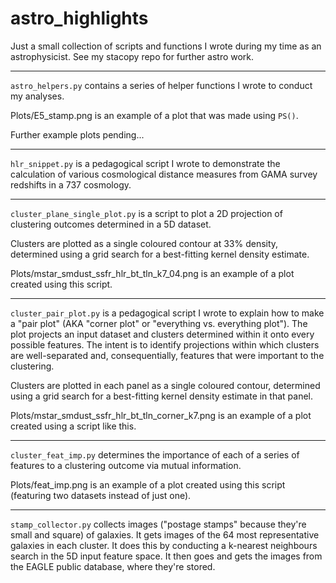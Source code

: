 # astro_highlights
Just a small collection of scripts and functions I wrote during my time as an astrophysicist. See my stacopy repo for further astro work.

___

`astro_helpers.py` contains a series of helper functions I wrote to conduct my analyses.

Plots/E5_stamp.png is an example of a plot that was made using `PS()`.

Further example plots pending...

___

`hlr_snippet.py` is a pedagogical script I wrote to demonstrate the calculation of various 
cosmological distance measures from GAMA survey redshifts in a 737 cosmology.

___

`cluster_plane_single_plot.py` is a script to plot a 2D projection of clustering outcomes determined in a 5D dataset.

Clusters are plotted as a single coloured contour at 33% density, determined using a grid search for a best-fitting kernel density estimate.

Plots/mstar_smdust_ssfr_hlr_bt_tln_k7_04.png is an example of a plot created using this script.

___

`cluster_pair_plot.py` is a pedagogical script I wrote to explain how to make a "pair plot" (AKA "corner plot" or "everything vs. everything plot"). The plot projects an input dataset and clusters determined within it onto every possible features. The intent is to identify projections within which clusters are well-separated and, consequentially, features that were important to the clustering. 

Clusters are plotted in each panel as a single coloured contour, determined using a grid search for a best-fitting kernel density estimate in that panel.

Plots/mstar_smdust_ssfr_hlr_bt_tln_corner_k7.png is an example of a plot created using a script like this.

___

`cluster_feat_imp.py` determines the importance of each of a series of features to a clustering outcome via mutual information.

Plots/feat_imp.png is an example of a plot created using this script (featuring two datasets instead of just one).

___

`stamp_collector.py` collects images ("postage stamps" because they're small and square) of galaxies. It gets images of the 64 most representative galaxies in each cluster. It does this by conducting a k-nearest neighbours search in the 5D input feature space. It then goes and gets the images from the EAGLE public database, where they're stored.